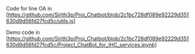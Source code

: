 Code for line OA in [https://github.com/Sirith3p/Proj_Chatbot/blob/2c1bc728df089e92229d351630d9d56fd27fcd5c/utils.js]

Demo code in [https://github.com/Sirith3p/Proj_Chatbot/blob/2c1bc728df089e92229d351630d9d56fd27fcd5c/Project_ChatBot_for_IHC_services.ipynb]
